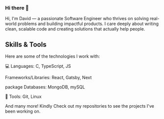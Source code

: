 ### Hi there 👋

Hi, I'm David — a passionate Software Engineer who thrives on solving real-world problems and building impactful products. I care deeply about writing clean, scalable code and creating solutions that actually help people.

## Skills & Tools
Here are some of the technologies I work with:

💻 Languages: C, TypeScript, JS

Frameworks/Libraries: React, Gatsby, Next

package Databases: MongoDB, mySQL

🚀 Tools: Git, Linux

And many more! Kindly Check out my repositories to see the projects I've been working on.
